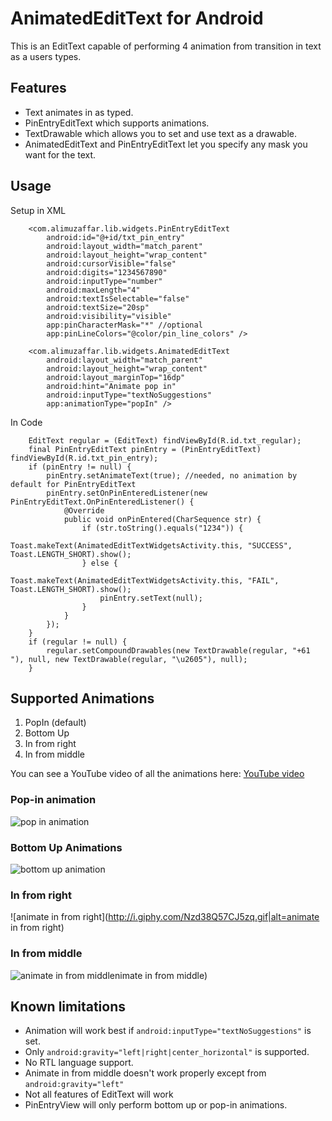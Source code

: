 # AnimatedEditText for Android

This is an EditText capable of performing 4 animation from transition in text as a users types.

## Features

- Text animates in as typed.
- PinEntryEditText which supports animations.
- TextDrawable which allows you to set and use text as a drawable.
- AnimatedEditText and PinEntryEditText let you specify any mask you want for the text.


## Usage

Setup in XML

        <com.alimuzaffar.lib.widgets.PinEntryEditText
            android:id="@+id/txt_pin_entry"
            android:layout_width="match_parent"
            android:layout_height="wrap_content"
            android:cursorVisible="false"
            android:digits="1234567890"
            android:inputType="number"
            android:maxLength="4"
            android:textIsSelectable="false"
            android:textSize="20sp"
            android:visibility="visible"
			app:pinCharacterMask="*" //optional
            app:pinLineColors="@color/pin_line_colors" />

        <com.alimuzaffar.lib.widgets.AnimatedEditText
            android:layout_width="match_parent"
            android:layout_height="wrap_content"
            android:layout_marginTop="16dp"
            android:hint="Animate pop in"
            android:inputType="textNoSuggestions"
            app:animationType="popIn" />

In Code

        EditText regular = (EditText) findViewById(R.id.txt_regular);
        final PinEntryEditText pinEntry = (PinEntryEditText) findViewById(R.id.txt_pin_entry);
        if (pinEntry != null) {
            pinEntry.setAnimateText(true); //needed, no animation by default for PinEntryEditText
            pinEntry.setOnPinEnteredListener(new PinEntryEditText.OnPinEnteredListener() {
                @Override
                public void onPinEntered(CharSequence str) {
                    if (str.toString().equals("1234")) {
                        Toast.makeText(AnimatedEditTextWidgetsActivity.this, "SUCCESS", Toast.LENGTH_SHORT).show();
                    } else {
                        Toast.makeText(AnimatedEditTextWidgetsActivity.this, "FAIL", Toast.LENGTH_SHORT).show();
                        pinEntry.setText(null);
                    }
                }
            });
        }
        if (regular != null) {
            regular.setCompoundDrawables(new TextDrawable(regular, "+61 "), null, new TextDrawable(regular, "\u2605"), null);
        }
			
## Supported Animations

1. PopIn (default)
2. Bottom Up
3. In from right
4. In from middle

You can see a YouTube video of all the animations here: [YouTube video](https://www.youtube.com/watch?v=VW6vFzniehU)

### Pop-in animation

![pop in animation](http://i.giphy.com/x1AsZJypT6rmw.gif)

### Bottom Up Animations

![bottom up animation](http://i.giphy.com/DwawaNNbE3UKQ.gif)

### In from right

![animate in from right](http://i.giphy.com/Nzd38Q57CJ5zq.gif|alt=animate in from right)

### In from middle

![animate in from middle](http://i.giphy.com/8WKKm4nTM3N60.gif)nimate in from middle)


## Known limitations

- Animation will work best if `android:inputType="textNoSuggestions"` is set.
- Only `android:gravity="left|right|center_horizontal"` is supported.
- No RTL language support.
- Animate in from middle doesn't work properly except from `android:gravity="left"`
- Not all features of EditText will work
- PinEntryView will only perform bottom up or pop-in animations.